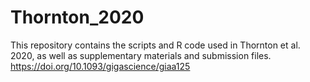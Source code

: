 # Thornton_2020
This repository contains the scripts and R code used in Thornton et al. 2020, as well as supplementary materials and submission files.
https://doi.org/10.1093/gigascience/giaa125

